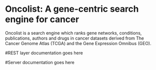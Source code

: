 # Oncolist: A gene-centric search engine for cancer

Oncolist is a search engine which ranks gene networks, conditions, publications, authors and drugs in cancer datasets derived from The Cancer Genome Atlas (TCGA) and the Gene Expression Omnibus (GEO).

#REST layer documentation goes here

#Server documentation goes here

